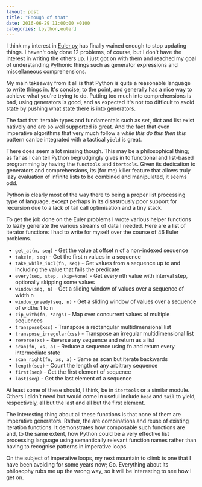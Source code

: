 ```yaml
---
layout: post
title: "Enough of that"
date: 2016-06-29 11:00:00 +0100
categories: [python,euler]
---
```

    
I think my interest in [Euler.py](http://github.com/doozr/euler.py) has finally
wained enough to stop updating things. I haven't only done 12 problems, of course,
but I don't have the interest in writing the others up. I just got on with them
and reached my goal of understanding Pythonic things such as generator
expressions and miscellaneous comprehensions.

My main takeaway from it all is that Python is quite a reasonable language to
write things in. It's concise, to the point, and generally has a nice way to
achieve what you're trying to do. Putting too much into comprehensions is bad,
using generators is good, and as expected it's not too difficult to avoid
state by pushing what state there is into generators.

The fact that iterable types and fundamentals such as set, dict and list exist
natively and are so well supported is great. And the fact that even imperative
algorithms that very much follow a *while this do this then this* pattern can
be integrated with a tactical `yield` is great.

There does seem a lot missing though. This may be a philosophical thing; as far
as I can tell Python begrudgingly gives in to functional and list-based 
programming by having the `functools` and `itertools`. Given its dedication to
generators and comprehensions, its (for me) killer feature that allows truly lazy
evaluation of infinite lists to be combined and manipulated, it seems odd.

Python is clearly most of the way there to being a proper list processing type
of language, except perhaps in its disastrously poor support for recursion due
to a lack of tail call optimisation and a tiny stack.

To get the job done on the Euler problems I wrote various helper functions to
lazily generate the various streams of data I needed. Here are a list of iterator
functions I had to write for myself over the course of 46 Euler problems.

* `get_at(n, seq)` - Get the value at offset n of a non-indexed sequence
* `take(n, seq)` - Get the first n values in a sequence
* `take_while_incl(fn, seq)` - Get values from a sequence up to and including the value that fails the predicate
* `every(seq, step, skip=None)` - Get every nth value with interval step, optionally skipping some values
* `window(seq, n)` - Get a sliding window of values over a sequence of width n
* `window_greedy(seq, n)` - Get a sliding window of values over a sequence of widths 1 to n
* `zip_with(fn, *args)` - Map over concurrent values of multiple sequences
* `transpose(xss)` - Transpose a rectangular multidimensional list
* `transpose_irregular(xss)` - Transpose an irregular multidimensional list
* `reverse(xs)` - Reverse any sequence and return as a list
* `scan(fn, xs, a)` - Reduce a sequence using fn and return every intermediate state
* `scan_right(fn, xs, a)` - Same as scan but iterate backwards
* `length(seq)` - Count the length of any arbitrary sequence
* `first(seq)` - Get the first element of sequence
* `last(seq)` - Get the last element of a sequence

At least some of these should, I think, be in `itertools` or a similar
module. Others I didn't need but would come in useful include `head` and `tail` to
yield, respectively, all but the last and all but the first element.

The interesting thing about all these functions is that none of them are
imperative generators. Rather, the are combinations and reuse of existing
iteration functions. It demonstrates how composable such functions are and,
to the same extent, how Python could be a very effective list processing
language using semantically relevant function names rather than having to
recognise patterns in imperative loops.

On the subject of imperative loops, my next mountain to climb is one that I
have been avoiding for some years now; Go. Everything about its philosophy
rubs me up the wrong way, so it will be interesting to see how I get on.
